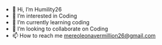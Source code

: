 - 👋 Hi, I’m Humility26
- 👀 I’m interested in Coding
- 🌱 I’m currently learning coding
- 💞️ I’m looking to collaborate on Coding
- 📫 How to reach me mereoleonavermillion26@gmail.com

<!---
Humility26/Humility26 is a ✨ special ✨ repository because its `README.md` (this file) appears on your GitHub profile.
You can click the Preview link to take a look at your changes.
--->
